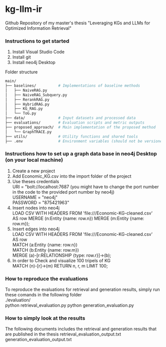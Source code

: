 # kg-llm-ir
Github Repository of my master's thesis "Leveraging KGs and LLMs for Optimized Information Retrieval"


### Instructions to get started
1. Install Visual Studio Code
2. Install git
3. Install neo4j Desktop

Folder structure
```bash
main/
├── baselines/          # Implementations of baseline methods
│   ├── NaiveRAG.py
│   ├── NaiveRAG_Subquery.py
│   ├── RerankRAG.py
│   ├── HybridRAG.py
│   ├── KG_RAG.py
│   └── ToG.py
├── data/               # Input datasets and processed data
├── evaluations/        # Evaluation scripts and metric outputs
├── proposed_approach/  # Main implementation of the proposed method
│   └── GraphTRACE.py
├── utils/              # Utility functions and shared tools
├── .env                # Environment variables (should not be versioned)
```

### Instructions how to set up a graph data base in neo4j Desktop (on your local machine)
1. Create a new project
2. Add Economic_KG.csv into the import folder of the project
3. Use theses credentials  
   URI = "bolt://localhost:7687 (you might have to change the port number in the code to the provided port number by neo4j)  
   USERNAME = "neo4j"  
   PASSWORD = "875421963"  
4. Insert nodes into neo4j  
   LOAD CSV WITH HEADERS FROM 'file:///Economic-KG-cleaned.csv'  
   AS row MERGE (n:Entity {name: row.n}) MERGE (m:Entity {name: row.m});
5. Insert edges into neo4j  
   LOAD CSV WITH HEADERS FROM 'file:///Economic-KG-cleaned.csv'  
   AS row  
   MATCH (a:Entity {name: row.n})  
   MATCH (b:Entity {name: row.m})  
   MERGE (a)-[r:RELATIONSHIP {type: row.r}]->(b);
6. In order to Check and visualize 100 tripels of KG  
   MATCH (n)-[r]->(m) RETURN n, r, m LIMIT 100;  


### How to reproduce the evaluations
To reproduce the evaluations for retrieval and generation results, simply run these comands in the following folder  
./evaluation/    
python retrieval_evaluation.py
python generation_evaluation.py

### How to simply look at the results  
The following documents includes the retrieval and generation results that are published in the thesis
retrieval_evaluation_output.txt  
generation_evaluation_output.txt 




